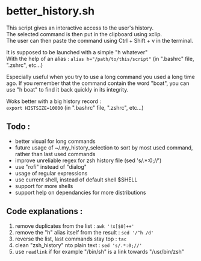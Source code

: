 # better_history.sh

This script gives an interactive access to the user's history.  
The selected command is then put in the clipboard using xclip.  
The user can then paste the command using Ctrl + Shift + v in the terminal.  

It is supposed to be launched with a simple "h whatever"  
With the help of an alias : `alias h="/path/to/this/script"` (in ".bashrc" file, ".zshrc",  etc...)

Especially useful when you try to use a long command you used a long time ago.
If you remember that the command contain the word "boat", you can use "h boat" to find it back quickly in its integrity.

Woks better with a big history record :  
`export HISTSIZE=10000` (in ".bashrc" file, ".zshrc",  etc...)

## Todo :
* better visual for long commands
* future usage of ~/.my_history_selection to sort by most used command, rather than last used commands
* improve unreliable regex for zsh history file (sed 's/.*:0;//')
* use "rofi" instead of "dialog"
* usage of regular expressions
* use current shell, instead of default shell $SHELL
* support for more shells
* support help on dependancies for more distributions

## Code explanations :
1. remove duplicates from the list : `awk '!x[$0]++'`
2. remove the "h" alias itself from the result : `sed '/^h /d'`
3. reverse the list, last commands stay top : `tac`
4. clean "zsh_history" nto plain text : `sed 's/.*:0;//'`
5. use `readlink` if for example "/bin/sh" is a link towards "/usr/bin/zsh"
